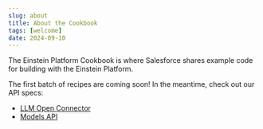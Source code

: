```yaml
---
slug: about
title: About the Cookbook
tags: [welcome]
date: 2024-09-10
---
```


The Einstein Platform Cookbook is where Salesforce shares example code for building with the Einstein Platform.

The first batch of recipes are coming soon! In the meantime, check out our API specs:

- [LLM Open Connector](/docs/apis/llm-open-connector/)
- [Models API](/docs/apis/models/)
